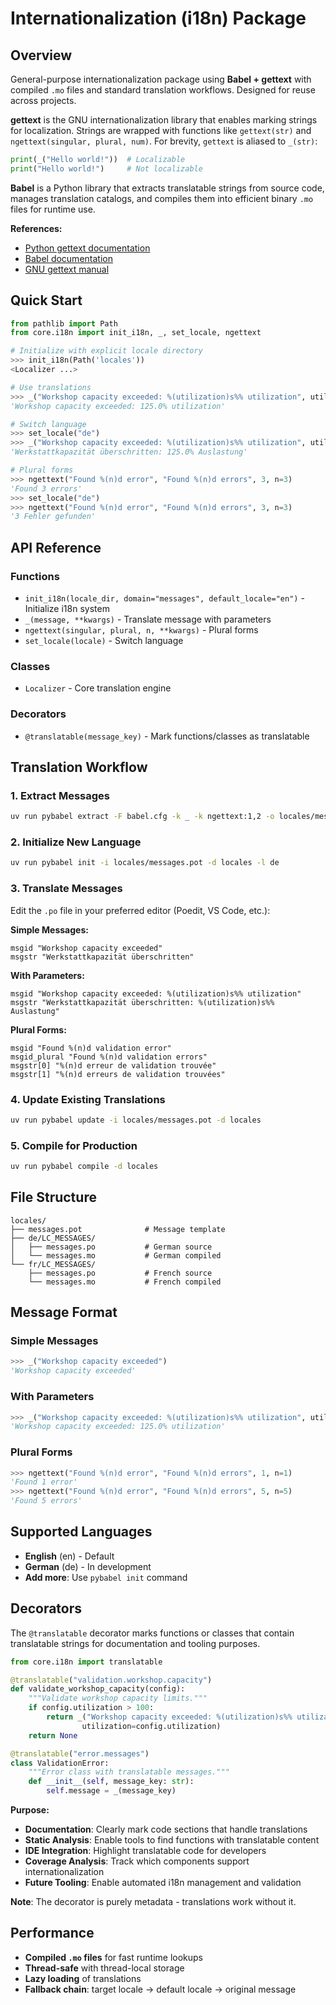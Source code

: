 # Internationalization (i18n) Package

## Overview

General-purpose internationalization package using **Babel + gettext** with compiled `.mo` files and standard translation workflows. Designed for reuse across projects.

**gettext** is the GNU internationalization library that enables marking strings for localization. Strings are wrapped with functions like `gettext(str)` and `ngettext(singular, plural, num)`. For brevity, `gettext` is aliased to `_(str)`:

```python
print(_("Hello world!"))  # Localizable
print("Hello world!")     # Not localizable
```

**Babel** is a Python library that extracts translatable strings from source code, manages translation catalogs, and compiles them into efficient binary `.mo` files for runtime use.

**References:**
- [Python gettext documentation](https://docs.python.org/3/library/gettext.html)
- [Babel documentation](https://babel.pocoo.org/)
- [GNU gettext manual](https://www.gnu.org/software/gettext/manual/gettext.html)


## Quick Start

```python
from pathlib import Path
from core.i18n import init_i18n, _, set_locale, ngettext

# Initialize with explicit locale directory
>>> init_i18n(Path('locales'))
<Localizer ...>

# Use translations
>>> _("Workshop capacity exceeded: %(utilization)s%% utilization", utilization=125.0)
'Workshop capacity exceeded: 125.0% utilization'

# Switch language
>>> set_locale("de")
>>> _("Workshop capacity exceeded: %(utilization)s%% utilization", utilization=125.0)
'Werkstattkapazität überschritten: 125.0% Auslastung'

# Plural forms
>>> ngettext("Found %(n)d error", "Found %(n)d errors", 3, n=3)
'Found 3 errors'
>>> set_locale("de")
>>> ngettext("Found %(n)d error", "Found %(n)d errors", 3, n=3)
'3 Fehler gefunden'
```

## API Reference

### Functions
- `init_i18n(locale_dir, domain="messages", default_locale="en")` - Initialize i18n system
- `_(message, **kwargs)` - Translate message with parameters
- `ngettext(singular, plural, n, **kwargs)` - Plural forms
- `set_locale(locale)` - Switch language

### Classes
- `Localizer` - Core translation engine

### Decorators
- `@translatable(message_key)` - Mark functions/classes as translatable

## Translation Workflow

### 1. Extract Messages
```bash
uv run pybabel extract -F babel.cfg -k _ -k ngettext:1,2 -o locales/messages.pot src/
```

### 2. Initialize New Language
```bash
uv run pybabel init -i locales/messages.pot -d locales -l de
```

### 3. Translate Messages
Edit the `.po` file in your preferred editor (Poedit, VS Code, etc.):

**Simple Messages:**
```po
msgid "Workshop capacity exceeded"
msgstr "Werkstattkapazität überschritten"
```

**With Parameters:**
```po
msgid "Workshop capacity exceeded: %(utilization)s%% utilization"
msgstr "Werkstattkapazität überschritten: %(utilization)s%% Auslastung"
```

**Plural Forms:**
```po
msgid "Found %(n)d validation error"
msgid_plural "Found %(n)d validation errors"
msgstr[0] "%(n)d erreur de validation trouvée"
msgstr[1] "%(n)d erreurs de validation trouvées"
```

### 4. Update Existing Translations
```bash
uv run pybabel update -i locales/messages.pot -d locales
```

### 5. Compile for Production
```bash
uv run pybabel compile -d locales
```

## File Structure

```
locales/
├── messages.pot              # Message template
├── de/LC_MESSAGES/
│   ├── messages.po           # German source
│   └── messages.mo           # German compiled
└── fr/LC_MESSAGES/
    ├── messages.po           # French source
    └── messages.mo           # French compiled
```

## Message Format

### Simple Messages
```python
>>> _("Workshop capacity exceeded")
'Workshop capacity exceeded'
```

### With Parameters
```python
>>> _("Workshop capacity exceeded: %(utilization)s%% utilization", utilization=125.0)
'Workshop capacity exceeded: 125.0% utilization'
```

### Plural Forms
```python
>>> ngettext("Found %(n)d error", "Found %(n)d errors", 1, n=1)
'Found 1 error'
>>> ngettext("Found %(n)d error", "Found %(n)d errors", 5, n=5)
'Found 5 errors'
```

## Supported Languages

- **English** (en) - Default
- **German** (de) - In development
- **Add more**: Use `pybabel init` command

## Decorators

The `@translatable` decorator marks functions or classes that contain translatable strings for documentation and tooling purposes.

```python
from core.i18n import translatable

@translatable("validation.workshop.capacity")
def validate_workshop_capacity(config):
    """Validate workshop capacity limits."""
    if config.utilization > 100:
        return _("Workshop capacity exceeded: %(utilization)s%% utilization",
                utilization=config.utilization)
    return None

@translatable("error.messages")
class ValidationError:
    """Error class with translatable messages."""
    def __init__(self, message_key: str):
        self.message = _(message_key)
```

**Purpose:**
- **Documentation**: Clearly mark code sections that handle translations
- **Static Analysis**: Enable tools to find functions with translatable content
- **IDE Integration**: Highlight translatable code for developers
- **Coverage Analysis**: Track which components support internationalization
- **Future Tooling**: Enable automated i18n management and validation

**Note**: The decorator is purely metadata - translations work without it.

## Performance

- **Compiled `.mo` files** for fast runtime lookups
- **Thread-safe** with thread-local storage
- **Lazy loading** of translations
- **Fallback chain**: target locale → default locale → original message
